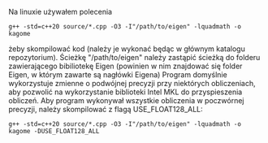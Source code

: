 Na linuxie używałem polecenia
```
g++ -std=c++20 source/*.cpp -O3 -I"/path/to/eigen" -lquadmath -o kagome
```
żeby skompilować kod (należy je wykonać będąc w głównym katalogu repozytorium).
Ścieżkę "/path/to/eigen" należy zastąpić ścieżką do folderu zawierającego bibiliotekę Eigen (powinien w nim znajdować się folder Eigen, w którym zawarte są nagłówki Eigena)
Program domyślnie wykorzystuje zmienne o podwójnej precyzji przy niektórych obliczeniach, aby pozwolić na wykorzystanie biblioteki Intel MKL do przyspieszenia obliczeń. Aby program wykonywał wszystkie obliczenia w poczwórnej precyzji, należy skompilować z flagą USE\_FLOAT128\_ALL:
```
g++ -std=c++20 source/*.cpp -O3 -I"/path/to/eigen" -lquadmath -o kagome -DUSE_FLOAT128_ALL
```
